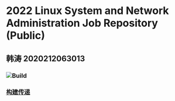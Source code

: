 # 2022 Linux System and Network Administration Job Repository (Public)

## 韩涛 2020212063013

### ![Build](https://api.travis-ci.com/CUCCS/2022-linux-public-HantaoGG.svg?branch=task04)

### [构建传递](https://github.com/CUCCS/2022-linux-public-HantaoGG/pull/4/checks?check_run_id=6062671101)
